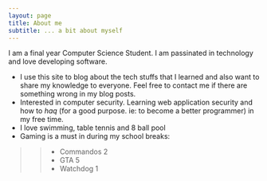 ```yaml
---
layout: page
title: About me
subtitle: ... a bit about myself
---
```


I am a final year Computer Science Student. I am passinated in technology and love developing software.
- I use this site to blog about the tech stuffs that I learned and also want to share my knowledge to everyone. Feel free to contact me if there are something wrong in my blog posts.
- Interested in computer security. Learning web application security and how to _haq_ (for a good purpose. ie: to become a better programmer) in my free time.
- I love swimming, table tennis and 8 ball pool
- Gaming is a must in during my school breaks:
>> * Commandos 2<br>
>> * GTA 5<br>
>> * Watchdog 1<br>
